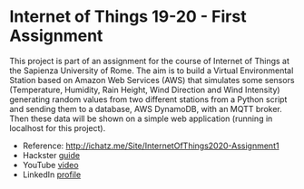 # Internet of Things 19-20 - First Assignment
This project is part of an assignment for the course of Internet of Things at the Sapienza University of Rome.  The aim is to build a Virtual Environmental Station based on Amazon Web Services (AWS) that simulates some sensors (Temperature, Humidity, Rain Height, Wind Direction and Wind Intensity) generating random values from two different stations from a Python script and sending them to a database, AWS DynamoDB, with an MQTT broker. Then these data will be shown on a simple web application (running in localhost for this project).

- Reference: http://ichatz.me/Site/InternetOfThings2020-Assignment1
- Hackster [guide](https://www.hackster.io/gianmarcozizzo/aws-based-iot-virtual-environmental-station-4ccb71)
- YouTube [video](https://www.youtube.com/watch?v=YGlRryTL12Y)
- LinkedIn [profile](https://www.linkedin.com/in/gianmarco-zizzo-9741861a3/)

